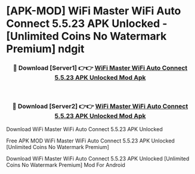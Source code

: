 # [APK-MOD] WiFi Master  WiFi Auto Connect 5.5.23 APK Unlocked - [Unlimited Coins No Watermark Premium] ndgit



<div align="center">
<h3>🔴 Download [Server1] 👉👉 <a href="https://momento.my/?title=WiFi_Master__WiFi_Auto_Connect_5.5.23_APK_Unlocked">WiFi Master  WiFi Auto Connect 5.5.23 APK Unlocked Mod Apk</a></h3><br>

<h3>🔴 Download [Server2] 👉👉 <a href="https://momento.my/?title=WiFi_Master__WiFi_Auto_Connect_5.5.23_APK_Unlocked">WiFi Master  WiFi Auto Connect 5.5.23 APK Unlocked Mod Apk</a></h3>
</div>



Download WiFi Master  WiFi Auto Connect 5.5.23 APK Unlocked 

Free APK MOD WiFi Master  WiFi Auto Connect 5.5.23 APK Unlocked [Unlimited Coins No Watermark Premium]

Download WiFi Master  WiFi Auto Connect 5.5.23 APK Unlocked [Unlimited Coins No Watermark Premium] Mod For Android
